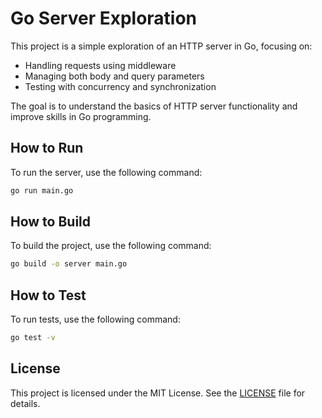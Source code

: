# Go Server Exploration
This project is a simple exploration of an HTTP server in Go, focusing on:

- Handling requests using middleware
- Managing both body and query parameters
- Testing with concurrency and synchronization

The goal is to understand the basics of HTTP server functionality and improve skills in Go programming.

## How to Run

To run the server, use the following command:

```sh
go run main.go
```

## How to Build

To build the project, use the following command:

```sh
go build -o server main.go
```

## How to Test

To run tests, use the following command:

```sh
go test -v
```

## License

This project is licensed under the MIT License. See the [LICENSE](LICENSE) file for details.